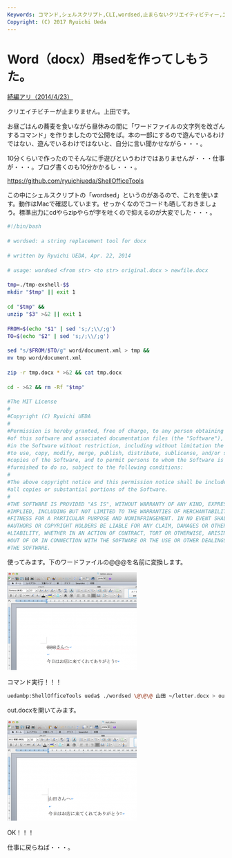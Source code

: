 ```yaml
---
Keywords: コマンド,シェルスクリプト,CLI,wordsed,止まらないクリエイティビティー,エクシェル芸,ワードシェル芸
Copyright: (C) 2017 Ryuichi Ueda
---
```


# Word（docx）用sedを作ってしもうた。
<a href="/?post=02957" title="Word（docx）用sedを改良してしもうた。">続編アリ（2014/4/23）</a>

クリエイチビチーが止まりません。上田です。

お昼ごはんの蕎麦を食いながら昼休みの間に「ワードファイルの文字列を改ざんするコマンド」を作りましたので公開をば。本の一部にするので遊んでいるわけではない、遊んでいるわけではないと、自分に言い聞かせながら・・・。

<!--more-->

10分くらいで作ったのでそんなに手遊びというわけではありませんが・・・仕事が・・・。ブログ書くのも10分かかるし・・・。

<a href="https://github.com/ryuichiueda/ShellOfficeTools" target="_blank">https://github.com/ryuichiueda/ShellOfficeTools</a>

この中にシェルスクリプトの「wordsed」というのがあるので、これを使います。動作はMacで確認しています。せっかくなのでコードも晒しておきましょう。標準出力にcdやらzipやらが字を吐くので抑えるのが大変でした・・・。

```bash
#!/bin/bash 

# wordsed: a string replacement tool for docx

# written by Ryuichi UEDA, Apr. 22, 2014 

# usage: wordsed <from str> <to str> original.docx > newfile.docx

tmp=./tmp-exshell-$$
mkdir "$tmp" || exit 1

cd "$tmp" &&
unzip "$3" >&2 || exit 1

FROM=$(echo "$1" | sed 's;/;\\/;g')
TO=$(echo "$2" | sed 's;/;\\/;g')

sed "s/$FROM/$TO/g" word/document.xml > tmp &&
mv tmp word/document.xml

zip -r tmp.docx * >&2 && cat tmp.docx

cd - >&2 && rm -Rf "$tmp"

#The MIT License
#
#Copyright (C) Ryuichi UEDA
#
#Permission is hereby granted, free of charge, to any person obtaining a copy
#of this software and associated documentation files (the "Software"), to deal
#in the Software without restriction, including without limitation the rights
#to use, copy, modify, merge, publish, distribute, sublicense, and/or sell
#copies of the Software, and to permit persons to whom the Software is
#furnished to do so, subject to the following conditions:
#
#The above copyright notice and this permission notice shall be included in
#all copies or substantial portions of the Software.
#
#THE SOFTWARE IS PROVIDED "AS IS", WITHOUT WARRANTY OF ANY KIND, EXPRESS OR
#IMPLIED, INCLUDING BUT NOT LIMITED TO THE WARRANTIES OF MERCHANTABILITY,
#FITNESS FOR A PARTICULAR PURPOSE AND NONINFRINGEMENT. IN NO EVENT SHALL THE
#AUTHORS OR COPYRIGHT HOLDERS BE LIABLE FOR ANY CLAIM, DAMAGES OR OTHER
#LIABILITY, WHETHER IN AN ACTION OF CONTRACT, TORT OR OTHERWISE, ARISING FROM,
#OUT OF OR IN CONNECTION WITH THE SOFTWARE OR THE USE OR OTHER DEALINGS IN
#THE SOFTWARE.
```

使ってみます。下のワードファイルの\@\@\@を名前に変換します。

<a href="スクリーンショット-2014-04-22-12.51.40.png"><img src="スクリーンショット-2014-04-22-12.51.40-300x226.png" alt="スクリーンショット 2014-04-22 12.51.40" width="300" height="226" class="aligncenter size-medium wp-image-2934" /></a>

コマンド実行！！！

```bash
uedambp:ShellOfficeTools ueda$ ./wordsed \@\@\@ 山田 ~/letter.docx > out.docx
```

out.docxを開いてみます。

<a href="スクリーンショット-2014-04-22-12.54.50.png"><img src="スクリーンショット-2014-04-22-12.54.50-300x232.png" alt="スクリーンショット 2014-04-22 12.54.50" width="300" height="232" class="aligncenter size-medium wp-image-2936" /></a>


OK！！！


仕事に戻らねば・・・。

